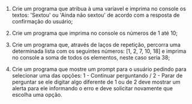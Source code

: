 1) Crie um programa que atribua à uma varíavel e imprima no console os textos: 
   'Sextou' ou 'Ainda não sextou' de acordo com a resposta de confirmação do usuário;

2) Crie um programa que imprima no console os números de 1 até 10;


3) Crie um programa que, através de laços de repetição, percorra uma determinada lista com os seguintes números: [1, 2, 7, 10, 18]
   e imprima no console a soma de todos os elementos, neste caso seria 38;


4) Crie um programa que mostre um prompt para o usuário pedindo para selecionar uma das opções: 
	1 - Continuar perguntando / 2 - Parar de perguntar
   se ele digitar algo diferente de 1 ou de 2 deve mostrar um alerta para ele informando o erro e deve solicitar novamente que escolha uma opção.